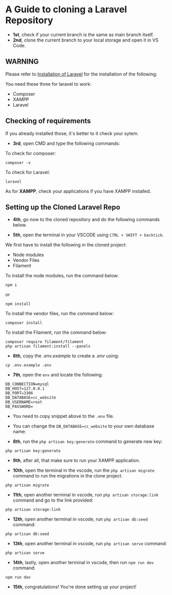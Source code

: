 # A Guide to cloning a Laravel Repository

- __1st__, check if your current branch is the same as main branch itself.
- __2nd__, clone the current branch to your local storage and open it in VS Code.

## WARNING
Please refer to <a href="https://youtu.be/XTDNs4TB_lE?si=sb2QOxhU0OEvEGPX">Installation of Laravel</a> for the installation of the following:

You need these three for laravel to work:
- Composer
- XAMPP
- Laravel

## Checking of requirements
If you already installed those, it's better to it check your sytem.

- __3rd__, open CMD and type the following commands:

To check for composer:
```
composer -v
```

To check for Laravel:
```
laravel
```

As for __XAMPP__, check your applications if you have XAMPP installed.

## Setting up the Cloned Laravel Repo
- __4th__, go now to the cloned repository and do the following commands below.

- __5th__, open the terminal in your VSCODE using `CTRL + SHIFT + backtick`.

We first have to install the following in the cloned project:

- Node modules
- Vendor Files
- Filament

To install the node modules, run the command below:
```
npm i
```

*or* 

```
npm install
```

To install the vendor files, run the command below:
```
composer install
```

To install the Filament, run the command below:
```
composer require filament/filament
php artisan filament:install --panels
```

- __6th__, copy the *.env.example* to create a *.env* using:
```
cp .env.example .env
```

- __7th__, open the `env` and locate the following:
```
DB_CONNECTION=mysql
DB_HOST=127.0.0.1
DB_PORT=3306
DB_DATABASE=cc_website
DB_USERNAME=root
DB_PASSWORD=
```
- You need to copy snippet above to the `.env` file.

- You can change the `DB_DATABASE=cc_website` to your own database name:

- __8th__, run the `php artisan key:generate` command to generate new key:
```
php artisan key:generate
```

- __9th__, after all, that make sure to run your XAMPP application.

- __10th__, open the terminal in the vscode, run the `php artisan migrate` command to run the migrations in the clone project.
```
php artisan migrate
```

- __11th__, open another terminal in vscode, run `php artisan storage:link` command and go to the link provided:
```
php artisan storage:link
```

- __12th__, open another terminal in vscode, run `php artisan db:seed` command:
```
php artisan db:seed
```

- __13th__, open another terminal in vscode, run `php artisan serve` command:
```
php artisan serve
```

- __14th__, lastly, open another terminal in vscode, then run `npm run dev` command:
```
npm run dev
```

- __15th__, congratulations! You're done setting up your project!
